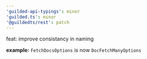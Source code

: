 ```yaml
---
'guilded-api-typings': minor
'guilded.ts': minor
'@guildedts/rest': patch
---
```


feat: improve consistancy in naming

**example:** `FetchDocsOptions` is now `DocFetchManyOptions`
